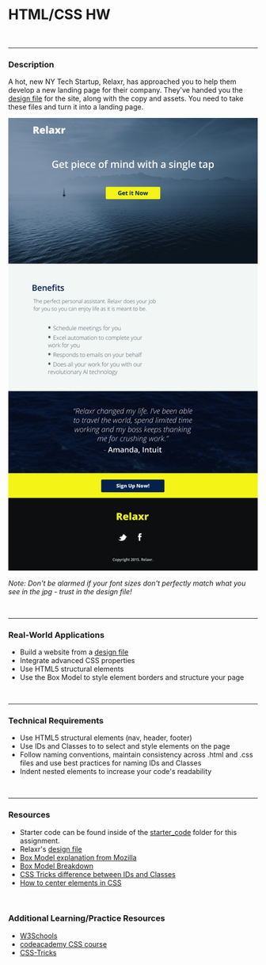 # HTML/CSS HW


<br>

---


### Description


A hot, new NY Tech Startup, Relaxr, has approached you to help them develop a new landing page for their company. They've handed you the [design file](starter_code/design_file.txt) for the site, along with the copy and assets. You need to take these files and turn it into a landing page.


![jpg](starter_code/images/relaxr_landing.jpg)

*Note: Don't be alarmed if your font sizes don't perfectly match what you see in the jpg - trust in the design file!*

<br>

---


### Real-World Applications


- Build a website from a [design file](starter_code/design_file.txt)
- Integrate advanced CSS properties
- Use HTML5 structural elements
- Use the Box Model to style element borders and structure your page

<br>

---


### Technical Requirements

- Use HTML5 structural elements (nav, header, footer)
- Use IDs and Classes to to select and style elements on the page
- Follow naming conventions, maintain consistency across .html and .css files and use best practices for naming IDs and Classes
- Indent nested elements to increase your code's readability


<br>

---

### Resources

- Starter code can be found inside of the [starter_code](starter_code) folder for this assignment.
- Relaxr's [design file](starter_code/design_file.txt)
- [Box Model explanation from Mozilla](https://developer.mozilla.org/en-US/docs/Web/CSS/box_model)
- [Box Model Breakdown](http://learn.shayhowe.com/html-css/opening-the-box-model/)
- [CSS Tricks difference between IDs and Classes](https://css-tricks.com/the-difference-between-id-and-class/)
- [How to center elements in CSS](https://css-tricks.com/centering-css-complete-guide/)
<br>

### Additional Learning/Practice Resources

- [W3Schools](https://www.w3schools.com/w3css/)
- [codeacademy CSS course](https://www.codecademy.com/learn/learn-css)
- [CSS-Tricks](https://css-tricks.com/)


